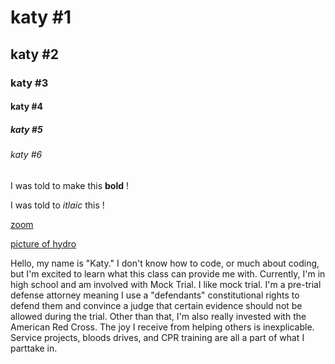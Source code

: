 # katy #1
## katy #2
### katy #3
#### katy #4 
##### katy #5 
###### katy #6
I was told to make this **bold** !

I was told to *itlaic* this !

[zoom](https://zoom.us/postattendee?id=7)

[picture of hydro](https://www.google.com/search?q=hydro+flask&rlz=1C5CHFA_enUS911US911&sxsrf=ALeKk03P6O4uMME1wDNZCP-_uDHmu46TQQ:1601513457170&source=lnms&tbm=isch&sa=X&ved=2ahUKEwjAmt7FlpLsAhULvJ4KHUVUBZgQ_AUoAnoECBgQBA&biw=1680&bih=863#imgrc=dBk03Fk-udGhKM)

Hello, my name is "Katy." I don't know how to code, or much about coding, but I'm excited to learn what this class can provide me with. Currently, I'm in high school and am involved with Mock Trial. I like mock trial. I'm a pre-trial defense attorney meaning I use a "defendants" constitutional rights to defend them and convince a judge that certain evidence should not be allowed during the trial. 
Other than that, I'm also really invested with the American Red Cross. The joy I receive from helping others is inexplicable. Service projects, bloods drives, and CPR training are all a part of what I parttake in. 
